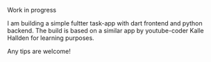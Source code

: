 Work in progress

I am building a simple fultter task-app with dart frontend and python backend. 
The build is based on a similar app by youtube-coder Kalle Hallden for learning purposes.

Any tips are welcome!
